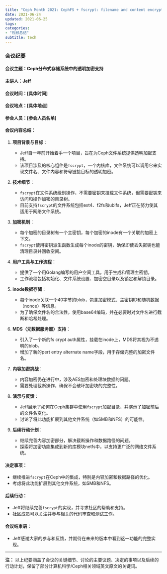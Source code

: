 ```yaml
---
title: "Ceph Month 2021: CephFS + fscrypt: filename and content encryption"
date: 2021-06-24
updated: 2021-06-25
tags:
categories:
- "视频总结"
subtitle: tech
---
```



### 会议纪要

#### 会议主题：Ceph分布式存储系统中的透明加密支持

#### 主讲人：Jeff

#### 会议时间：[具体时间]

#### 会议地点：[具体地点]

#### 参会人员：[参会人员名单]

#### 会议内容总结：

1. **项目背景与目标**：
   - Jeff自一年前开始着手一个项目，旨在为Ceph文件系统提供透明加密支持。
   - 该项目涉及的核心组件是`fscrypt`，一个内核库，文件系统可以调用它来实现文件名、文件内容和符号链接目标的透明加密。

2. **技术细节**：
   - `fscrypt`在文件系统级别操作，不需要密钥来挂载文件系统，但需要密钥来访问和操作加密的目录树。
   - 目前支持`fscrypt`的文件系统包括ext4、f2fs和ubifs，Jeff正在努力使其适用于网络文件系统。

3. **加密机制**：
   - 每个加密的目录树有一个主密钥，每个加密的inode有一个关联的加密上下文。
   - `fscrypt`使用密钥派生函数生成每个inode的密钥，确保即使丢失密钥也能清理目录并回收空间。

4. **用户工具与工作流程**：
   - 提供了一个用Golang编写的用户空间工具，用于生成和管理主密钥。
   - 工作流程包括初始化、文件系统设置、加密空目录以及锁定和解锁目录。

5. **inode数据存储**：
   - 每个inode关联一个40字节的blob，包含加密模式、主密钥ID和随机数据（nonce）等信息。
   - 为了确保文件名的合法性，使用base64编码，并在必要时对文件名进行截断和哈希处理。

6. **MDS（元数据服务器）支持**：
   - 引入了一个新的fs crypt auth属性，挂载在inode上，MDS将其视为不透明的blob。
   - 增加了新的pert entry alternate name字段，用于存储完整的加密文件名。

7. **内容加密挑战**：
   - 内容加密仍在进行中，涉及AES加密和处理块数据的问题。
   - 需要处理截断操作，确保不会破坏加密块的完整性。

8. **演示与反馈**：
   - Jeff展示了如何在Ceph集群中使用`fscrypt`加密目录，并演示了加密前后的文件名变化。
   - 讨论了将此功能扩展到其他文件系统（如SMB和NFS）的可能性。

9. **后续行动计划**：
   - 继续完善内容加密部分，解决截断操作和数据路径的问题。
   - 探索将加密功能集成到新的库模块netfs中，以支持更广泛的网络文件系统。

#### 决定事项：
- 继续推进`fscrypt`在Ceph中的集成，特别是内容加密和数据路径的优化。
- 考虑将此功能扩展到其他文件系统，如SMB和NFS。

#### 后续行动：
- Jeff将继续完善`fscrypt`的实现，并寻求社区的帮助和支持。
- 社区成员可以关注并参与相关的代码审查和测试工作。

#### 会议结束语：
- Jeff感谢大家的参与和反馈，并期待在未来的版本中看到这一功能的完整实现。

---

**注：** 以上纪要涵盖了会议的关键细节、讨论的主要议题、决定的事项以及后续的行动计划，保留了部分计算机科学/Ceph相关领域英文原文的关键词。